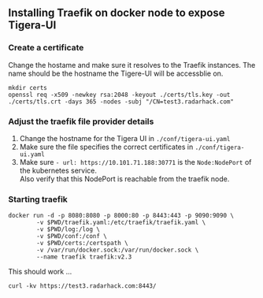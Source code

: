 ## Installing Traefik on docker node to expose Tigera-UI

### Create a certificate
Change the hostame and make sure it resolves to the Traefik instances. The name should be the hostname the Tigere-UI will be accessblie on.
```
mkdir certs
openssl req -x509 -newkey rsa:2048 -keyout ./certs/tls.key -out ./certs/tls.crt -days 365 -nodes -subj "/CN=test3.radarhack.com"
```

### Adjust the traefik file provider details
1. Change the hostname for the Tigera UI in `./conf/tigera-ui.yaml`
2. Make sure the file specifies the correct certificates in `./conf/tigera-ui.yaml`
3. Make sure  `- url: https://10.101.71.188:30771` is the `Node:NodePort` of the kubernetes service. <br>
   Also verify that this NodePort is reachable from the traefik node.


### Starting traefik
```
docker run -d -p 8080:8080 -p 8000:80 -p 8443:443 -p 9090:9090 \
        -v $PWD/traefik.yaml:/etc/traefik/traefik.yaml \
        -v $PWD/log:/log \
        -v $PWD/conf:/conf \
        -v $PWD/certs:/certspath \
        -v /var/run/docker.sock:/var/run/docker.sock \
        --name traefik traefik:v2.3 
```

This should work ...
```
curl -kv https://test3.radarhack.com:8443/
```

